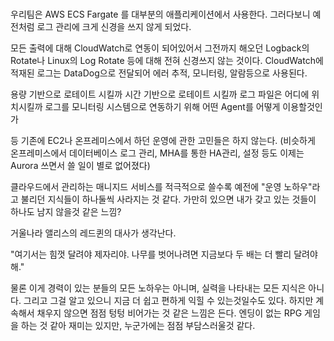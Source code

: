 # 

우리팀은 AWS ECS Fargate 를 대부분의 애플리케이션에서 사용한다.
그러다보니 예전처럼 로그 관리에 크게 신경을 쓰지 않게 되었다.

모든 출력에 대해 CloudWatch로 연동이 되어있어서
그전까지 해오던 Logback의 Rotate나 Linux의 Log Rotate 등에 대해 전혀 신경쓰지 않는 것이다.
CloudWatch에 적재된 로그는 DataDog으로 전달되어 에러 추적, 모니터링, 알람등으로 사용된다.

용량 기반으로 로테이트 시킬까
시간 기반으로 로테이트 시킬까
로그 파일은 어디에 위치시킬까
로그를 모니터링 시스템으로 연동하기 위해 어떤 Agent를 어떻게 이용할것인가 

등 기존에 EC2나 온프레미스에서 하던 운영에 관한 고민들은 하지 않는다.
(비슷하게 온프레미스에서 데이터베이스 로그 관리, MHA를 통한 HA관리, 설정 등도 이제는 Aurora 쓰면서 쓸 일이 별로 없어졌다)

클라우드에서 관리하는 매니지드 서비스를 적극적으로 쓸수록 예전에 "운영 노하우"라고 불리던 지식들이 하나둘씩 사라지는 것 같다.
가만히 있으면 내가 갖고 있는 것들이 하나도 남지 않을것 같은 느낌?

거울나라 앨리스의 레드퀸의 대사가 생각난다.

"여기서는 힘껏 달려야 제자리야. 
나무를 벗어나려면 지금보다 두 배는 더 빨리 달려야 해."

물론 이게 경력이 있는 분들의 모든 노하우는 아니며,
실력을 나타내는 모든 지식은 아니다.
그리고 그걸 알고 있으니 지금 더 쉽고 편하게 익힐 수 있는것일수도 있다.
하지만 계속해서 채우지 않으면 점점 텅텅 비어가는 것 같은 느낌은 든다.
엔딩이 없는 RPG 게임을 하는 것 같아 재미는 있지만,
누군가에는 점점 부담스러울것 같다.
